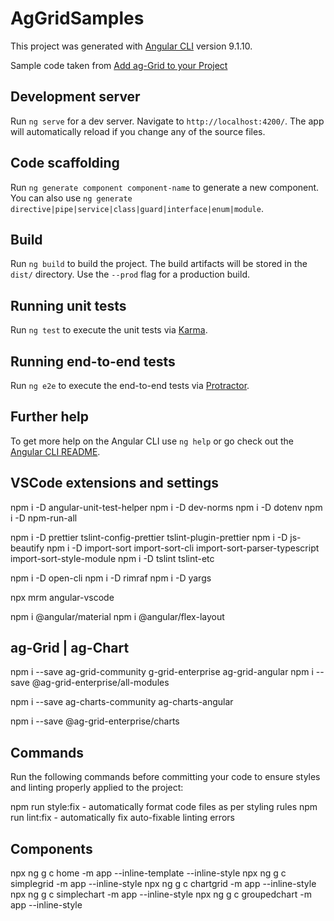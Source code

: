 # AgGridSamples

This project was generated with [Angular CLI](https://github.com/angular/angular-cli) version 9.1.10.

Sample code taken from [Add ag-Grid to your Project](https://www.ag-grid.com/angular-grid/#add-ag-grid-to-your-project)

## Development server

Run `ng serve` for a dev server. Navigate to `http://localhost:4200/`. The app will automatically reload if you change any of the source files.

## Code scaffolding

Run `ng generate component component-name` to generate a new component. You can also use `ng generate directive|pipe|service|class|guard|interface|enum|module`.

## Build

Run `ng build` to build the project. The build artifacts will be stored in the `dist/` directory. Use the `--prod` flag for a production build.

## Running unit tests

Run `ng test` to execute the unit tests via [Karma](https://karma-runner.github.io).

## Running end-to-end tests

Run `ng e2e` to execute the end-to-end tests via [Protractor](http://www.protractortest.org/).

## Further help

To get more help on the Angular CLI use `ng help` or go check out the [Angular CLI README](https://github.com/angular/angular-cli/blob/master/README.md).

## VSCode extensions and settings

npm i -D angular-unit-test-helper
npm i -D dev-norms
npm i -D dotenv
npm i -D npm-run-all

npm i -D prettier tslint-config-prettier tslint-plugin-prettier
npm i -D js-beautify
npm i -D import-sort import-sort-cli import-sort-parser-typescript import-sort-style-module
npm i -D tslint tslint-etc

npm i -D open-cli
npm i -D rimraf
npm i -D yargs

npx mrm angular-vscode

npm i @angular/material
npm i @angular/flex-layout

## ag-Grid | ag-Chart

npm i --save ag-grid-community g-grid-enterprise ag-grid-angular
npm i --save @ag-grid-enterprise/all-modules

npm i --save ag-charts-community ag-charts-angular

npm i --save @ag-grid-enterprise/charts

## Commands

Run the following commands before committing your code to ensure styles and linting properly applied to the project:

npm run style:fix - automatically format code files as per styling rules
npm run lint:fix - automatically fix auto-fixable linting errors

## Components

npx ng g c home -m app --inline-template --inline-style
npx ng g c simplegrid -m app --inline-style
npx ng g c chartgrid -m app --inline-style
npx ng g c simplechart -m app --inline-style
npx ng g c groupedchart -m app --inline-style
